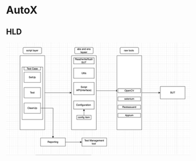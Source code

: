 # AutoX

## HLD
![image alt](https://github.com/SathvikSDET/AutoX/blob/bcd07ae0154d9b4bacb404efe00ddef2636691c3/Screenshot%202025-02-08%20at%206.01.00%20PM.png)

